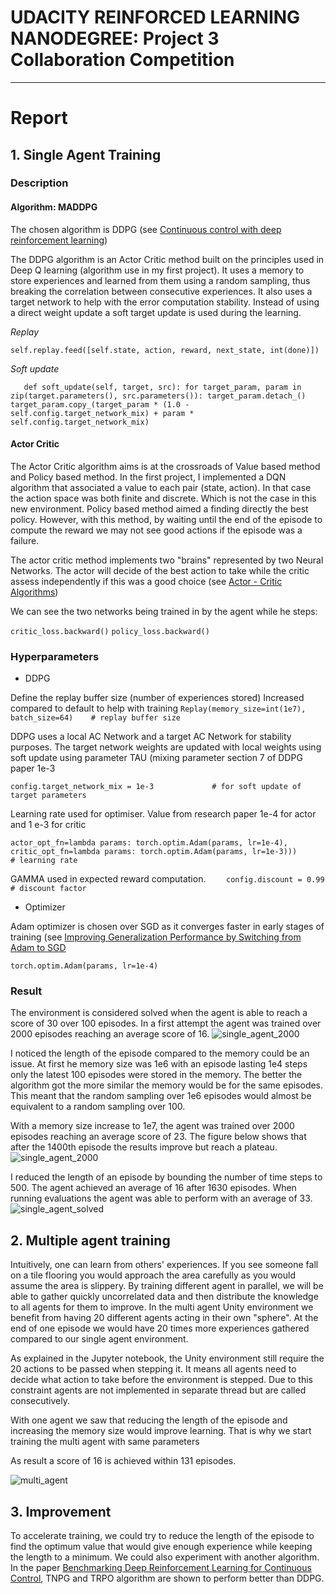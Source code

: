 # UDACITY REINFORCED LEARNING NANODEGREE: Project 3 Collaboration Competition  
---
# Report

  
## 1. Single Agent Training 

### Description

#### Algorithm: MADDPG
The chosen algorithm is DDPG (see [Continuous control with deep reinforcement learning](https://arxiv.org/abs/1509.02971))

The DDPG algorithm is an Actor Critic method built on the principles used in Deep Q learning (algorithm use in my first project). It uses a memory to store experiences and learned from them using a random sampling, thus breaking the correlation between consecutive experiences. It also uses a target network to help with the error computation stability. Instead of using a direct weight update a soft target update is used during the learning.

*Replay* 

`self.replay.feed([self.state, action, reward, next_state, int(done)])`

*Soft update* 

`   def soft_update(self, target, src):
        for target_param, param in zip(target.parameters(), src.parameters()):
            target_param.detach_()
            target_param.copy_(target_param * (1.0 - self.config.target_network_mix) +
                                    param * self.config.target_network_mix)`

#### Actor Critic

The Actor Critic algorithm aims is at the crossroads of Value based method and Policy based method. In the first project, I implemented a DQN algorithm that associated a value to each pair (state, action). In that case the action space was both finite and discrete. Which is not the case in this new environment. Policy based method aimed a finding directly the best policy. However, with this method, by waiting until the end of the episode to compute the reward we may not see good actions if the episode was a failure.

The actor critic method implements two "brains" represented by two Neural Networks. The actor will decide of the best action to take while the critic assess independently if this was a good choice (see [Actor - Critic Algorithms](http://rail.eecs.berkeley.edu/deeprlcourse-fa17/f17docs/lecture_5_actor_critic_pdf.pdf))


We can see the two networks being trained in by the agent while he steps:

`critic_loss.backward()`
`policy_loss.backward()`

### Hyperparameters

* DDPG

Define the replay buffer size (number of experiences stored) Increased compared to default to help with training
`Replay(memory_size=int(1e7), batch_size=64)    # replay buffer size`

DDPG uses a local AC Network and a target AC Network for stability purposes. The target network weights are updated with local weights using soft update using parameter TAU (mixing parameter section 7 of DDPG paper 1e-3

`config.target_network_mix = 1e-3             # for soft update of target parameters`

Learning rate used for optimiser. Value from research paper 1e-4 for actor and 1 e-3 for critic

`actor_opt_fn=lambda params: torch.optim.Adam(params, lr=1e-4),
critic_opt_fn=lambda params: torch.optim.Adam(params, lr=1e-3)))               # learning rate `

GAMMA used in expected reward computation. 
`    config.discount = 0.99           # discount factor`

* Optimizer

Adam optimizer is chosen over SGD as it converges faster in early stages of training (see [Improving Generalization Performance by Switching from Adam to SGD](https://arxiv.org/pdf/1712.07628.pdf)

`torch.optim.Adam(params, lr=1e-4)`

### Result
The environment is considered solved when the agent is able to reach a score of 30 over 100 episodes.
In a first attempt the agent was trained over 2000 episodes reaching an average score of 16. ![single_agent_2000](./images/single_agent_1_2000.png)

I noticed the length of the episode compared to the memory could be an issue. At first he memory size was 1e6 with an episode lasting 1e4 steps only the latest 100 episodes were stored in the memory. The better the algorithm got the more similar the memory would be for the same episodes. This meant that the random sampling over 1e6 episodes would almost be equivalent to a random sampling over 100. 

With a memory size increase to 1e7, the agent was trained over 2000 episodes reaching an average score of 23. 
The figure below shows that after the 1400th episode the results improve but reach a plateau.  ![single_agent_2000](./images/single_agent_2_2000.png)

I reduced the length of an episode by bounding the number of time steps to 500. 
The agent achieved an average of 16 after 1630 episodes. When running evaluations the agent was able to perform with an average of 33.
 ![single_agent_solved](./images/single_agent_3_solved.png)
 

## 2. Multiple agent training

Intuitively, one can learn from others' experiences. If you see someone fall on a tile flooring you would approach the area carefully as you would assume the area is slippery.
By training different agent in parallel, we will be able to gather quickly uncorrelated data and then distribute the knowledge to all agents for them to improve. In the multi agent Unity environment we benefit from having 20 different agents acting in their own "sphere". At the end of one episode we would have 20 times more experiences gathered compared to our single agent environment.

As explained in the Jupyter notebook, the Unity environment still require the 20 actions to be passed when stepping it. It means all agents need to decide what action to take before the environment is stepped. Due to this constraint agents are not implemented in separate thread but are called consecutively.

With one agent we saw that reducing the length of the episode and increasing the memory size would improve learning. That is why we start training the multi agent with same parameters

As result a score of 16 is achieved within 131 episodes.

![multi_agent](./images/multiple_para_agent.png)

## 3. Improvement

To accelerate training, we could try to reduce the length of the episode to find the optimum value that would give enough experience while keeping the length to a minimum.
We could also experiment with another algorithm. In the paper [Benchmarking Deep Reinforcement Learning for Continuous Control](https://arxiv.org/pdf/1604.06778.pdf), TNPG and TRPO algorithm are shown to perform better than DDPG. 


